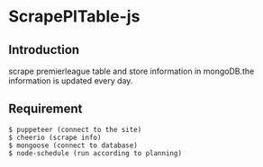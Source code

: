 # ScrapePlTable-js

## Introduction

scrape premierleague table and store information in mongoDB.the information is updated every day.

## Requirement

```
$ puppeteer (connect to the site)
$ cheerio (scrape info)
$ mongoose (connect to database)
$ node-schedule (run according to planning)
```
